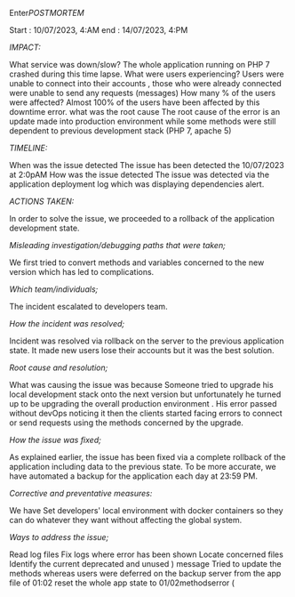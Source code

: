 Enter*POSTMORTEM* 


Start : 10/07/2023, 4:AM end : 14/07/2023, 4:PM

 *IMPACT:* 

What service was down/slow? The whole application running on PHP 7 crashed during this time lapse. What were users experiencing? Users were unable to connect into their accounts , those who were already connected were unable to send any requests (messages) How many % of the users were affected? Almost 100% of the users have been affected by this downtime error. what was the root cause The root cause of the error is an update made into production environment while some methods were still dependent to previous development stack (PHP 7, apache 5)

 *TIMELINE:* 

When was the issue detected The issue has been detected the 10/07/2023 at 2:0pAM How was the issue detected The issue was detected via the application deployment log which was displaying dependencies alert.

 *ACTIONS TAKEN:* 

In order to solve the issue, we proceeded to a rollback of the application development state.

 *Misleading investigation/debugging paths that were taken;* 

We first tried to convert methods and variables concerned to the new version which
has led to complications.

 *Which team/individuals;* 

The incident escalated to developers team.

 *How the incident was resolved;* 

Incident was resolved via rollback on the server to the previous application state. It made new users lose their accounts but it was the best solution.

 *Root cause and resolution;* 

What was causing the issue was because Someone tried to upgrade his local development stack onto the next version but unfortunately he turned up to be upgrading the overall production environment . His error passed without devOps noticing it then the clients started facing errors to connect or send requests using the methods concerned by the upgrade. 

 *How the issue was fixed;* 

As explained earlier, the issue has been fixed via a complete rollback of the application including data to the previous state.
To be more accurate, we have automated a backup for the application each day at 23:59 PM.

 *Corrective and preventative measures:* 

We have Set developers' local environment with docker containers so they can do whatever they want without affecting the global system.

 *Ways to address the issue;* 

 Read log files Fix logs where error has been shown Locate concerned files Identify the current deprecated and unused ) message Tried to update the methods whereas users were deferred on the backup server from the app file of 01:02 reset the whole app state to 01/02methodserror (
